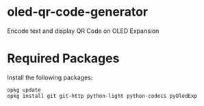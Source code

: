 # oled-qr-code-generator
Encode text and display QR Code on OLED Expansion

# Required Packages

Install the following packages:
```
opkg update
opkg install git git-http python-light python-codecs pyOledExp
```
